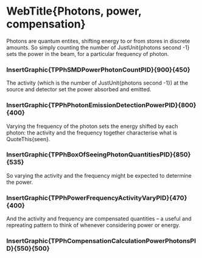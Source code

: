 # WebTitle{Photons, power, compensation}

Photons are quantum entites, shifting energy to or from stores in discrete amounts. So simply counting the number of JustUnit{photons second -1} sets the power in the beam, for a particular frequency of photon.

### InsertGraphic{TPPhSMDPowerPhotonCountPID}{900}{450}

The activity (which is the number of JustUnit{photons second -1}) at the source and detector set the power absorbed and emitted.

### InsertGraphic{TPPhPhotonEmissionDetectionPowerPID}{800}{400}

Varying the frequency of the photon sets the energy shifted by each photon: the activity and the frequency together characterise what is QuoteThis{seen}.

### InsertGraphic{TPPhBoxOfSeeingPhotonQuantitiesPID}{850}{535}

So varying the activity and the frequency might be expected to determine the power.

### InsertGraphic{TPPhPowerFrequencyActivityVaryPID}{470}{400}

And the activity and frequency are compensated quantities – a useful and repreating pattern to think of whenever considering power or energy.

### InsertGraphic{TPPhCompensationCalculationPowerPhotonsPID}{550}{500}
